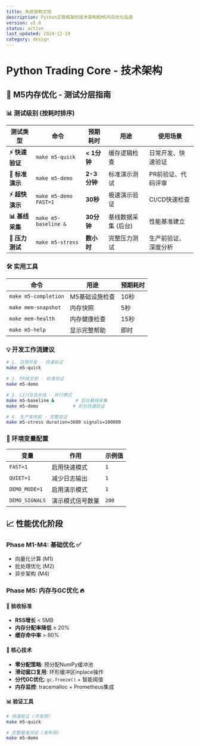 ```yaml
---
title: 系统架构文档
description: Python交易框架的技术架构和M5内存优化指南
version: v5.0
status: active
last_updated: 2024-12-19
category: design
---
```


# Python Trading Core - 技术架构

## 🧠 M5内存优化 - 测试分层指南

### 📊 测试级别 (按耗时排序)

| 测试类型           | 命令                    | 预期耗时        | 用途                | 使用场景              |
|------------------|------------------------|---------------|--------------------|--------------------|
| **⚡ 快速验证**     | `make m5-quick`        | **< 1分钟**    | 缓存逻辑检查         | 日常开发、快速验证       |
| **🚀 标准演示**     | `make m5-demo`         | **2-3分钟**    | 标准演示测试         | PR前验证、代码评审      |
| **⚡ 超快演示**     | `make m5-demo FAST=1`  | **30秒**      | 极速演示验证         | CI/CD快速检查        |
| **📊 基线采集**     | `make m5-baseline &`   | **30分钟**     | 基线数据采集 (后台)   | 性能基准建立          |
| **💪 压力测试**     | `make m5-stress`       | **数小时**      | 完整压力测试         | 生产前验证、深度分析     |

### 🛠️ 实用工具

| 命令                     | 用途                | 预期耗时     |
|-------------------------|--------------------|-----------| 
| `make m5-completion`    | M5基础设施检查       | 10秒       |
| `make mem-snapshot`     | 内存快照            | 5秒        |
| `make mem-health`       | 内存健康检查         | 15秒       |
| `make m5-help`          | 显示完整帮助         | 即时       |

### 💡 开发工作流建议

```bash
# 1. 日常开发 - 快速验证
make m5-quick

# 2. PR提交前 - 标准验证
make m5-demo

# 3. CI/CD流水线 - 并行模式
make m5-baseline &        # 后台基线采集
make m5-demo             # 前台快速验证

# 4. 生产发布前 - 完整验证
make m5-stress duration=3600 signals=100000
```

### 🔧 环境变量配置

| 变量             | 作用                    | 示例值      |
|-----------------|------------------------|------------|
| `FAST=1`        | 启用快速模式             | `1`        |
| `QUIET=1`       | 减少日志输出             | `1`        |
| `DEMO_MODE=1`   | 启用演示模式             | `1`        |
| `DEMO_SIGNALS`  | 演示模式信号数量          | `200`      |

## 📈 性能优化阶段

### Phase M1-M4: 基础优化 ✅
- 向量化计算 (M1) 
- 批处理优化 (M2)
- 异步架构 (M4)

### Phase M5: 内存与GC优化 🔥

#### 🎯 验收标准
- **RSS增长** < 5MB 
- **内存分配率降低** ≥ 20%
- **缓存命中率** > 80%

#### 🧠 核心技术
- **零分配策略**: 预分配NumPy缓冲池
- **滑动窗口复用**: 环形缓冲区inplace操作 
- **分代GC优化**: `gc.freeze()` + 智能阈值
- **内存监控**: tracemalloc + Prometheus集成

#### 📊 验证工具
```bash
# 快速验证 (开发用)
make m5-quick

# 完整基准测试 (发布用)  
make m5-demo
``` 